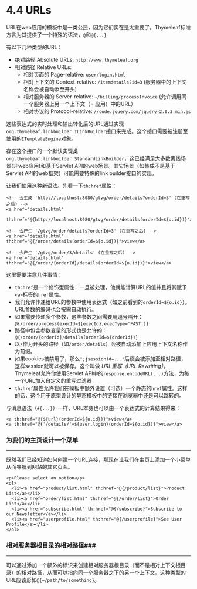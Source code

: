 # 4.4 URLs
URL在web应用的模板中是一类公民，因为它们实在是太重要了。Thymeleaf标准方言为其提供了一个特殊的语法，`@`和`@{...}`

有以下几种类型的URL：
* 绝对路径 Absolute URLs: `http://www.thymeleaf.org`
* 相对路径 Relative URLs:
  * 相对页面的 Page-relative: `user/login.html`
  * 相对上下文的 Context-relative: `/itemdetails?id=3` (服务器中的上下文名称会被自动添至开头)
  * 相对服务器的 Server-relative: `~/billing/processInvoice` (允许调用同一个服务器上另一个上下文（= 应用）中的URL）
  * 相对协议的 Protocol-relative: `//code.jquery.com/jquery-2.0.3.min.js`

这些表达式的实时处理和输出转化后的URL通过实现`org.thymeleaf.linkbuilder.ILinkBuilder`接口来完成。这个接口需要被注册至使用的`ITemplateEngine`对象。

存在这个接口的一个默认实现类`org.thymeleaf.linkbuilder.StandardLinkBuilder`，这已经满足大多数离线场景(非web应用)和基于Servlet API的web场景。其它场景（如集成不是基于Servlet API的web框架）可能需要特殊的link builder接口的实现。

让我们使用这种新语法。先看一下`th:href`属性：
```
<!-- 会生成 'http://localhost:8080/gtvg/order/details?orderId=3' (在重写之后) -->
<a href="details.html"
   th:href="@{http://localhost:8080/gtvg/order/details(orderId=${o.id})}">view</a>

<!-- 会产生 '/gtvg/order/details?orderId=3' (在重写之后) -->
<a href="details.html" th:href="@{/order/details(orderId=${o.id})}">view</a>

<!-- 会产生 '/gtvg/order/3/details' (在重写之后) -->
<a href="details.html" th:href="@{/order/{orderId}/details(orderId=${o.id})}">view</a>
```
这里需要注意几件事情：
* `th:href`是一个修饰型属性：一旦被处理，他就能计算URL的值并且将其赋予`<a>`标签的`href`属性。
* 我们允许传递给URL的参数中使用表达式（如之前看到的`orderId=${o.id}`）。URL参数的编码也会按需自动执行。
* 如果需要传递多个参数，这些参数之间需要用逗号隔开：`@{/order/process(execId=${execId},execType='FAST')}`
* 路径中包含参数变量的形式也是允许的：`@{/order/{orderId}/details(orderId=${orderId})}`
* 以`/`作为开头的路径（如`/order/details`）会被自动添加上应用上下文名称作为前缀。
* 如果cookies被禁用了，那么`";jsessionid=..."`后缀会被添加至相对路径，这样session就可以被保存。这个叫做 *URL重写（URL Rewriting）*。Thymeleaf允许你使用Servlet API中的`response.encodeURL(...)`方法，为每一个URL加入自定义的重写过滤器
* `th:href`属性允许我们在模板中额外设置（可选）一个静态的`href`属性。这样的话，这个用于原型设计的静态模板中的链接在浏览器中还是可以跳转的。

与消息语法（`#{...}`）一样，URL本身也可以由一个表达式的计算结果得来：
```
<a th:href="@{${url}(orderId=${o.id})}">view</a>
<a th:href="@{'/details/'+${user.login}(orderId=${o.id})}">view</a>
```

### 为我们的主页设计一个菜单 ###
---------------------------------------
既然我们已经知道如何创建一个URL连接，那现在让我们在主页上添加一个小菜单从而导航到网站的其它页面。
```
<p>Please select an option</p>
<ol>
  <li><a href="product/list.html" th:href="@{/product/list}">Product List</a></li>
  <li><a href="order/list.html" th:href="@{/order/list}">Order List</a></li>
  <li><a href="subscribe.html" th:href="@{/subscribe}">Subscribe to our Newsletter</a></li>
  <li><a href="userprofile.html" th:href="@{/userprofile}">See User Profile</a></li>
</ol>
```

### 相对服务器根目录的相对路径###
---------------------------------------
可以通过添加一个额外的标识来创建相对服务器根目录（而不是相对上下文根目录）的相对路径，从而可以指向同一个服务器之下的另一个上下文。这种类型的URL应该形如`@{~/path/to/something}`。
